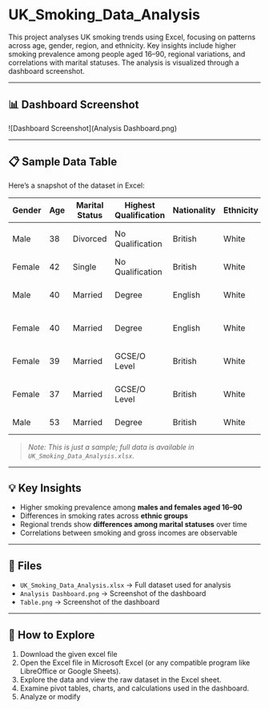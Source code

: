 # UK_Smoking_Data_Analysis
This project analyses UK smoking trends using Excel, focusing on patterns across age, gender, region, and ethnicity. Key insights include higher smoking prevalence among people aged 16–90, regional variations, and correlations with marital statuses. The analysis is visualized through a dashboard screenshot.

---

## 📊 Dashboard Screenshot
![Dashboard Screenshot](Analysis Dashboard.png)

---

## 📋 Sample Data Table
Here’s a snapshot of the dataset in Excel:

| Gender | Age | Marital Status | Highest Qualification | Nationality | Ethnicity | Gross Income       | Region    | Smoke |
|--------|-----|----------------|---------------------|------------|-----------|-----------------|-----------|-------|
| Male   | 38  | Divorced       | No Qualification    | British    | White     | 2,600 to 5,200   | The North | No    |
| Female | 42  | Single         | No Qualification    | British    | White     | Under 2,600      | The North | Yes   |
| Male   | 40  | Married        | Degree              | English    | White     | 28,600 to 36,400 | The North | No    |
| Female | 40  | Married        | Degree              | English    | White     | 10,400 to 15,600 | The North | No    |
| Female | 39  | Married        | GCSE/O Level        | British    | White     | 2,600 to 5,200   | The North | No    |
| Female | 37  | Married        | GCSE/O Level        | British    | White     | 15,600 to 20,800 | The North | No    |
| Male   | 53  | Married        | Degree              | British    | White     | Above 36,400     | The North | Yes   |

> *Note: This is just a sample; full data is available in `UK_Smoking_Data_Analysis.xlsx`.*

---

## 💡 Key Insights
- Higher smoking prevalence among **males and females aged 16–90**  
- Differences in smoking rates across **ethnic groups**  
- Regional trends show **differences among marital statuses** over time  
- Correlations between smoking and gross incomes are observable  

---

## 📂 Files
- `UK_Smoking_Data_Analysis.xlsx` → Full dataset used for analysis  
- `Analysis Dashboard.png` → Screenshot of the dashboard
- `Table.png` → Screenshot of the dashboard   

---

## 🚀 How to Explore
1. Download the given excel file
2. Open the Excel file in Microsoft Excel (or any compatible program like LibreOffice or Google Sheets).
3. Explore the data and view the raw dataset in the Excel sheet.
4. Examine pivot tables, charts, and calculations used in the dashboard.
5. Analyze or modify
